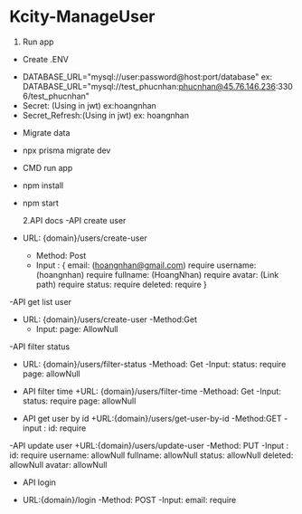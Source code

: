 # Kcity-ManageUser

1. Run app

- Create .ENV

* DATABASE_URL="mysql://user:password@host:port/database"
  ex: DATABASE_URL="mysql://test_phucnhan:phucnhan@45.76.146.236:3306/test_phucnhan"
* Secret: (Using in jwt) ex:hoangnhan
* Secret_Refresh:(Using in jwt) ex: hoangnhan

- Migrate data

* npx prisma migrate dev

- CMD run app

* npm install

* npm start

  2.API docs
  -API create user

* URL: {domain}/users/create-user

  - Method: Post
  - Input : {
    email: (hoangnhan@gmail.com) require
    username: (hoangnhan) require
    fullname: (HoangNhan) require
    avatar: (Link path) require
    status: require
    deleted: require
    }

-API get list user

- URL: {domain}/users/create-user
  -Method:Get
  - Input: page: AllowNull

-API filter status

- URL: {domain}/users/filter-status
  -Methoad: Get
  -Input: status: require
  page: allowNull

- API filter time
  +URL: {domain}/users/filter-time
  -Methoad: Get
  -Input: status: require
  page: allowNull
- API get user by id
  +URL:{domain}/users/get-user-by-id
  -Method:GET
  -input : id: require

-API update user
+URL:{domain}/users/update-user
-Method: PUT
-Input : id: require
username: allowNull
fullname: allowNull
status: allowNull
deleted: allowNull
avatar: allowNull

- API login

* URL:{domain}/login
  -Method: POST
  -Input: email: require

